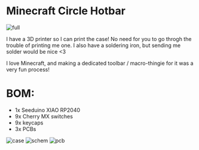 # Minecraft Circle Hotbar

![full](https://github.com/user-attachments/assets/db44807b-c2ce-4eb2-a546-5bc6a265621b)

I have a 3D printer so I can print the case! No need for you to go throgh the trouble of printing me one. I also have a soldering iron, but sending me solder would be nice <3

I love Minecraft, and making a dedicated toolbar / macro-thingie for it was a very fun process!

# BOM:
- 1x Seeduino XIAO RP2040
- 9x Cherry MX switches
- 9x keycaps
- 3x PCBs

![case](https://github.com/user-attachments/assets/e63a6ca5-cf85-402f-8e48-0daefdd917f5)
![schem](https://github.com/user-attachments/assets/fc49b586-11fa-4cc4-8aab-3468004e90a4)
![pcb](https://github.com/user-attachments/assets/0a3b37cb-222b-4a1a-bad9-748020bff265)

